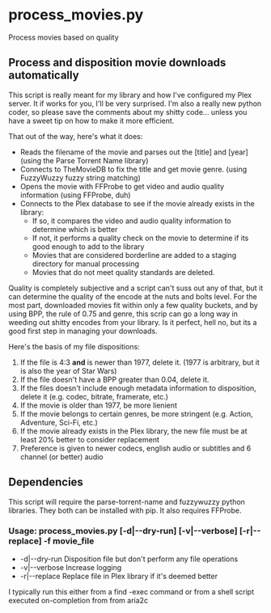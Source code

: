 # process_movies.py
Process movies based on quality

## Process and disposition movie downloads automatically
This script is really meant for my library and how I've configured my Plex server. It if works for you, I'll be very surprised. I'm also a really new python coder, so please save the comments about my shitty code... unless you have a sweet tip on how to make it more efficient. 

That out of the way, here's what it does:
  * Reads the filename of the movie and parses out the [title] and [year] (using the Parse Torrent Name library)
  * Connects to TheMovieDB to fix the title and get movie genre. (using FuzzyWuzzy fuzzy string matching)
  * Opens the movie with FFProbe to get video and audio quality information (using FFProbe, duh)
  * Connects to the Plex database to see if the movie already exists in the library:
  	* If so, it compares the video and audio quality information to determine which is better
    * If not, it performs a quality check on the movie to determine if its good enough to add to the library
    * Movies that are considered borderline are added to a staging directory for manual processing
    * Movies that do not meet quality standards are deleted.

Quality is completely subjective and a script can't suss out any of that, but it can determine the quality of the encode at the nuts and bolts level. For the most part, downloaded movies fit within only a few quality buckets, and by using BPP, the rule of 0.75 and genre, this scrip can go a long way in weeding out shitty encodes from your library. Is it perfect, hell no, but its a good first step in managing your downloads.

Here's the basis of my file dispositions:
1. If the file is 4:3 __and__ is newer than 1977, delete it. (1977 is arbitrary, but it is also the year of Star Wars)
2. If the file doesn't have a BPP greater than 0.04, delete it.
3. If the files doesn't include enough metadata information to disposition, delete it (e.g. codec, bitrate, framerate, etc.)
4. If the movie is older than 1977, be more lienient
5. If the movie belongs to certain genres, be more stringent (e.g. Action, Adventure, Sci-Fi, etc.)
6. If the movie already exists in the Plex library, the new file must be at least 20% better to consider replacement
7. Preference is given to newer codecs, english audio or subtitles and 6 channel (or better) audio 

## Dependencies
This script will require the parse-torrent-name and fuzzywuzzy python libraries. They both can be installed with pip. It also requires FFProbe.

### Usage: process_movies.py [-d|--dry-run] [-v|--verbose] [-r|--replace] -f movie_file
* -d|--dry-run    Disposition file but don't perform any file operations
* -v|--verbose    Increase logging
* -r|--replace    Replace file in Plex library if it's deemed better
 
I typically run this either from a find -exec command or from a shell script executed on-completion from from aria2c
 
